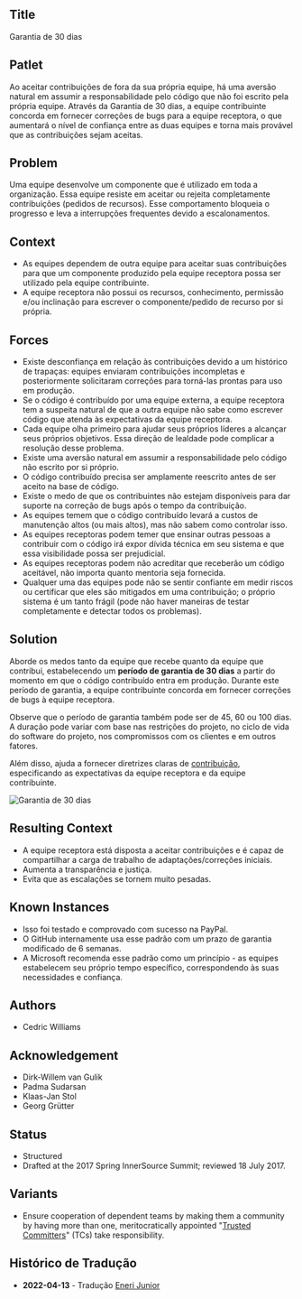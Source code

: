 ## Title

Garantia de 30 dias

## Patlet

Ao aceitar contribuições de fora da sua própria equipe, há uma aversão natural em assumir a responsabilidade pelo código que não foi escrito pela própria equipe. Através da Garantia de 30 dias, a equipe contribuinte concorda em fornecer correções de bugs para a equipe receptora, o que aumentará o nível de confiança entre as duas equipes e torna mais provável que as contribuições sejam aceitas.

## Problem

Uma equipe desenvolve um componente que é utilizado em toda a organização. Essa equipe resiste em aceitar ou rejeita completamente contribuições (pedidos de recursos). Esse comportamento bloqueia o progresso e leva a interrupções frequentes devido a escalonamentos.

## Context

- As equipes dependem de outra equipe para aceitar suas contribuições para que um componente produzido pela equipe receptora possa ser utilizado pela equipe contribuinte.
- A equipe receptora não possui os recursos, conhecimento, permissão e/ou inclinação para escrever o componente/pedido de recurso por si própria.

## Forces

- Existe desconfiança em relação às contribuições devido a um histórico de trapaças: equipes enviaram contribuições incompletas e posteriormente solicitaram correções para torná-las prontas para uso em produção.
- Se o código é contribuído por uma equipe externa, a equipe receptora tem a suspeita natural de que a outra equipe não sabe como escrever código que atenda às expectativas da equipe receptora.
- Cada equipe olha primeiro para ajudar seus próprios líderes a alcançar seus próprios objetivos. Essa direção de lealdade pode complicar a resolução desse problema.
- Existe uma aversão natural em assumir a responsabilidade pelo código não escrito por si próprio.
- O código contribuído precisa ser amplamente reescrito antes de ser aceito na base de código.
- Existe o medo de que os contribuintes não estejam disponíveis para dar suporte na correção de bugs após o tempo da contribuição.
- As equipes temem que o código contribuído levará a custos de manutenção altos (ou mais altos), mas não sabem como controlar isso.
- As equipes receptoras podem temer que ensinar outras pessoas a contribuir com o código irá expor dívida técnica em seu sistema e que essa visibilidade possa ser prejudicial.
- As equipes receptoras podem não acreditar que receberão um código aceitável, não importa quanto mentoria seja fornecida.
- Qualquer uma das equipes pode não se sentir confiante em medir riscos ou certificar que eles são mitigados em uma contribuição; o próprio sistema é um tanto frágil (pode não haver maneiras de testar completamente e detectar todos os problemas).

## Solution

Aborde os medos tanto da equipe que recebe quanto da equipe que contribui, estabelecendo um **período de garantia de 30 dias** a partir do momento em que o código contribuído entra em produção. Durante este período de garantia, a equipe contribuinte concorda em fornecer correções de bugs à equipe receptora.

Observe que o período de garantia também pode ser de 45, 60 ou 100 dias. A duração pode variar com base nas restrições do projeto, no ciclo de vida do software do projeto, nos compromissos com os clientes e em outros fatores.

Além disso, ajuda a fornecer diretrizes claras de [contribuição](./project-setup/base-documentation.md), especificando as expectativas da equipe receptora e da equipe contribuinte.

![Garantia de 30 dias](../../assets/img/thirtydaywarranty.jpg)

## Resulting Context

- A equipe receptora está disposta a aceitar contribuições e é capaz de compartilhar a carga de trabalho de adaptações/correções iniciais.
- Aumenta a transparência e justiça.
- Evita que as escalações se tornem muito pesadas.

## Known Instances

- Isso foi testado e comprovado com sucesso na PayPal.
- O GitHub internamente usa esse padrão com um prazo de garantia modificado de 6 semanas.
- A Microsoft recomenda esse padrão como um princípio - as equipes estabelecem seu próprio tempo específico, correspondendo às suas necessidades e confiança.

## Authors

- Cedric Williams

## Acknowledgement

- Dirk-Willem van Gulik
- Padma Sudarsan
- Klaas-Jan Stol
- Georg Grütter

## Status

* Structured
* Drafted at the 2017 Spring InnerSource Summit; reviewed 18 July 2017.

## Variants

- Ensure cooperation of dependent teams by making them a community by having more than one, meritocratically appointed "[Trusted Committers](./trusted-committer.md)" (TCs) take responsibility.

## Histórico de Tradução

- **2022-04-13** - Tradução [Eneri Junior](https://github.com/jrcosta)
